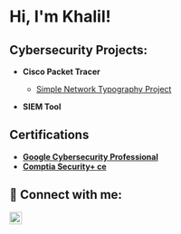 <h1>Hi, I'm Khalil! </h1>

<h2> Cybersecurity Projects:</h2>

- <b>Cisco Packet Tracer</b>

  - [Simple Network Typography Project](https://github.com/Khalil-hasan/Cisco-packet-tracer)
- <b> SIEM Tool
<h2> Certifications</h2>

- [Google Cybersecurity Professional](https://github.com/Khalil-hasan/Certifications/blob/main/Google%20cybersecurity%20professional%20certificate.pdf)
- [Comptia Security+ ce](https://github.com/Khalil-hasan/Certifications/blob/main/CompTIA%20Security%2B%20ce%20certificate.pdf)
<h2> 🤳 Connect with me:</h2>

[<img align="left" alt="Khalil-hasan22 | LinkedIn" width="22px" src="https://cdn.jsdelivr.net/npm/simple-icons@v3/icons/linkedin.svg" />][linkedin]



[linkedin]: https://www.linkedin.com/in/khalil-hasan22/

<!--


Here are some ideas to get you started:

- 🔭 I’m currently working on ...
- 🌱 I’m currently learning ...
- 👯 I’m looking to collaborate on ...
- 🤔 I’m looking for help with ...
- 💬 Ask me about ...
- 📫 How to reach me: ...
- 😄 Pronouns: ...
- ⚡ Fun fact: ...
-->
